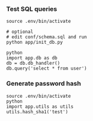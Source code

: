 ### Test SQL queries
```
source .env/bin/activate

# optional
# edit conf/schema.sql and run
python app/init_db.py

python
import app.db as db
db = db.db_handler()
db.query('select * from user')

```

### Generate password hash
```
source .env/bin/activate
python 
import app.utils as utils
utils.hash_sha1('test')

```
